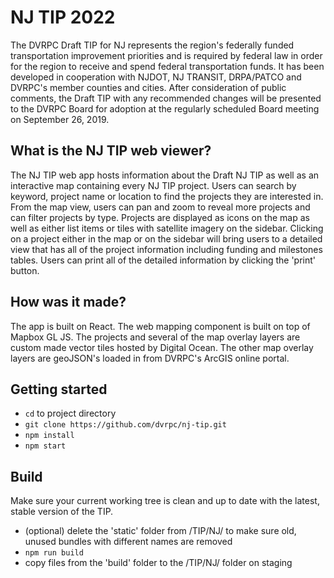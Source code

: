 # NJ TIP 2022

The DVRPC Draft TIP for NJ represents the region's federally funded transportation improvement priorities and is required by federal law in order for the region to receive and spend federal transportation funds. It has been developed in cooperation with NJDOT, NJ TRANSIT, DRPA/PATCO and DVRPC's member counties and cities. After consideration of public comments, the Draft TIP with any recommended changes will be presented to the DVRPC Board for adoption at the regularly scheduled Board meeting on September 26, 2019.

## What is the NJ TIP web viewer?

The NJ TIP web app hosts information about the Draft NJ TIP as well as an interactive map containing every NJ TIP project. Users can search by keyword, project name or location to find the projects they are interested in. From the map view, users can pan and zoom to reveal more projects and can filter projects by type. Projects are displayed as icons on the map as well as either list items or tiles with satellite imagery on the sidebar. Clicking on a project either in the map or on the sidebar will bring users to a detailed view that has all of the project information including funding and milestones tables. Users can print all of the detailed information by clicking the 'print' button.

## How was it made?

The app is built on React. The web mapping component is built on top of Mapbox GL JS. The projects and several of the map overlay layers are custom made vector tiles hosted by Digital Ocean. The other map overlay layers are geoJSON's loaded in from DVRPC's ArcGIS online portal.

## Getting started

- `cd` to project directory
- `git clone https://github.com/dvrpc/nj-tip.git`
- `npm install`
- `npm start`

## Build

Make sure your current working tree is clean and up to date with the latest, stable version of the TIP.

- (optional) delete the 'static' folder from /TIP/NJ/ to make sure old, unused bundles with different names are removed
- `npm run build`
- copy files from the 'build' folder to the /TIP/NJ/ folder on staging

